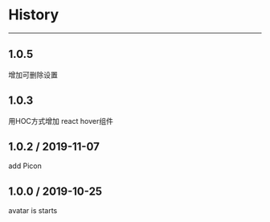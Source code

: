 # History
----

## 1.0.5
增加可删除设置

## 1.0.3
用HOC方式增加 react hover组件

## 1.0.2 / 2019-11-07
add Picon

## 1.0.0 / 2019-10-25

avatar is starts

